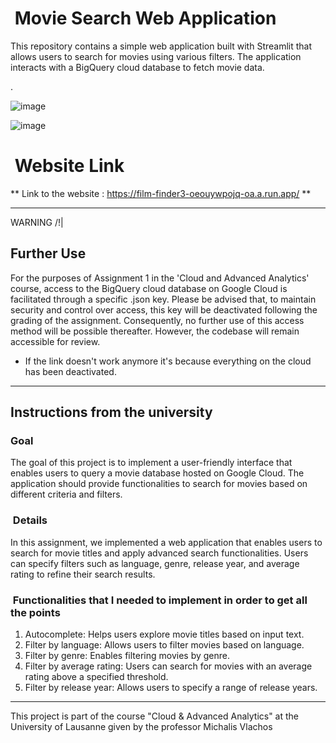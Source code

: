 <h1>  Movie Search Web Application </h1>
This repository contains a simple web application built with Streamlit that allows users to search for movies using various filters. The application interacts with a BigQuery cloud database to fetch movie data.  

.

![image](https://github.com/thebrisly/FilmFinder_website/assets/84352348/ff42ee2c-a299-43d2-9066-37c680057b73)


![image](https://github.com/thebrisly/FilmFinder_website/assets/84352348/31b12fe9-33af-4811-a9d0-7ba91f36a85b)


<h1>  Website Link </h1>

** Link to the website : https://film-finder3-oeouywpojq-oa.a.run.app/ ** 

------------------------

WARNING /!|

<h2> Further Use </h2>

For the purposes of Assignment 1 in the 'Cloud and Advanced Analytics' course, access to the BigQuery cloud database on Google Cloud is facilitated through a specific .json key. Please be advised that, to maintain security and control over access, this key will be deactivated following the grading of the assignment. 
Consequently, no further use of this access method will be possible thereafter. However, the codebase will remain accessible for review.

+ If the link doesn't work anymore it's because everything on the cloud has been deactivated.


-------------------------

<h2> Instructions from the university </h2>

<h3> Goal </h3>
The goal of this project is to implement a user-friendly interface that enables users to query a movie database hosted on Google Cloud. The application should provide functionalities to search for movies based on different criteria and filters.

<h3> Details </h3>
In this assignment, we implemented a web application that enables users to search for movie titles and apply advanced search functionalities. Users can specify filters such as language, genre, release year, and average rating to refine their search results.

<h3> Functionalities that I needed to implement in order to get all the points </h3>

  1. Autocomplete: Helps users explore movie titles based on input text.
  2. Filter by language: Allows users to filter movies based on language.
  3. Filter by genre: Enables filtering movies by genre.
  4. Filter by average rating: Users can search for movies with an average rating above a specified threshold.
  5. Filter by release year: Allows users to specify a range of release years.

---------------------------

This project is part of the course "Cloud & Advanced Analytics" at the University of Lausanne given by the professor Michalis Vlachos 
